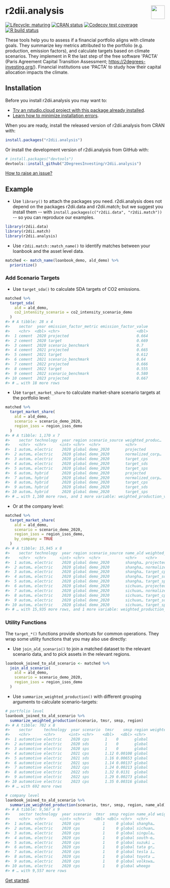 
<!-- README.md is generated from README.Rmd. Please edit that file -->
r2dii.analysis <a href='https://github.com/2DegreesInvesting/r2dii.analysis'><img src='https://imgur.com/A5ASZPE.png' align='right' height='43' /></a>
======================================================================================================================================================

<!-- badges: start -->
[![Lifecycle: maturing](https://img.shields.io/badge/lifecycle-maturing-blue.svg)](https://www.tidyverse.org/lifecycle/#maturing) [![CRAN status](https://www.r-pkg.org/badges/version/r2dii.analysis)](https://CRAN.R-project.org/package=r2dii.analysis) [![Codecov test coverage](https://codecov.io/gh/2degreesinvesting/r2dii.analysis/branch/master/graph/badge.svg)](https://codecov.io/gh/2degreesinvesting/r2dii.analysis?branch=master) [![R build status](https://github.com/2DegreesInvesting/r2dii.analysis/workflows/R-CMD-check/badge.svg)](https://github.com/2DegreesInvesting/r2dii.analysis/actions) <!-- badges: end -->

These tools help you to assess if a financial portfolio aligns with climate goals. They summarize key metrics attributed to the portfolio (e.g. production, emission factors), and calculate targets based on climate scenarios. They implement in R the last step of the free software 'PACTA' (Paris Agreement Capital Transition Assessment; <https://2degrees-investing.org/>). Financial institutions use 'PACTA' to study how their capital allocation impacts the climate.

Installation
------------

Before you install r2dii.analysis you may want to:

-   [Try an rstudio.cloud project with this package already installed](https://rstudio.cloud/project/1424833).
-   [Learn how to minimize installation errors](https://gist.github.com/maurolepore/a0187be9d40aee95a43f20a85f4caed6#installation).

When you are ready, install the released version of r2dii.analysis from CRAN with:

``` r
install.packages("r2dii.analysis")
```

Or install the development version of r2dii.analysis from GitHub with:

``` r
# install.packages("devtools")
devtools::install_github("2DegreesInvesting/r2dii.analysis")
```

[How to raise an issue?](https://2degreesinvesting.github.io/posts/2020-06-26-instructions-to-raise-an-issue/)

Example
-------

-   Use `library()` to attach the packages you need. r2dii.analysis does not depend on the packages r2dii.data and r2dii.match; but we suggest you install them -- with `install.packages(c("r2dii.data", "r2dii.match"))` -- so you can reproduce our examples.

``` r
library(r2dii.data)
library(r2dii.match)
library(r2dii.analysis)
```

-   Use `r2dii.match::match_name()` to identify matches between your loanbook and the asset level data.

``` r
matched <- match_name(loanbook_demo, ald_demo) %>%
  prioritize()
```

### Add Scenario Targets

-   Use `target_sda()` to calculate SDA targets of CO2 emissions.

``` r
matched %>%
  target_sda(
    ald = ald_demo,
    co2_intensity_scenario = co2_intensity_scenario_demo
  )
#> # A tibble: 28 x 4
#>    sector  year emission_factor_metric emission_factor_value
#>    <chr>  <dbl> <chr>                                  <dbl>
#>  1 cement  2020 projected                              0.664
#>  2 cement  2020 target                                 0.669
#>  3 cement  2020 scenario_benchmark                     0.7  
#>  4 cement  2021 projected                              0.665
#>  5 cement  2021 target                                 0.612
#>  6 cement  2021 scenario_benchmark                     0.64 
#>  7 cement  2022 projected                              0.666
#>  8 cement  2022 target                                 0.555
#>  9 cement  2022 scenario_benchmark                     0.580
#> 10 cement  2023 projected                              0.667
#> # … with 18 more rows
```

-   Use `target_market_share` to calculate market-share scenario targets at the portfolio level:

``` r
matched %>%
  target_market_share(
    ald = ald_demo,
    scenario = scenario_demo_2020,
    region_isos = region_isos_demo
  )
#> # A tibble: 1,170 x 7
#>    sector technology  year region scenario_source weighted_produc…
#>    <chr>  <chr>      <int> <chr>  <chr>           <chr>           
#>  1 autom… electric    2020 global demo_2020       projected       
#>  2 autom… electric    2020 global demo_2020       normalized_corp…
#>  3 autom… electric    2020 global demo_2020       target_cps      
#>  4 autom… electric    2020 global demo_2020       target_sds      
#>  5 autom… electric    2020 global demo_2020       target_sps      
#>  6 autom… hybrid      2020 global demo_2020       projected       
#>  7 autom… hybrid      2020 global demo_2020       normalized_corp…
#>  8 autom… hybrid      2020 global demo_2020       target_cps      
#>  9 autom… hybrid      2020 global demo_2020       target_sds      
#> 10 autom… hybrid      2020 global demo_2020       target_sps      
#> # … with 1,160 more rows, and 1 more variable: weighted_production_value <dbl>
```

-   Or at the company level:

``` r
matched %>%
  target_market_share(
    ald = ald_demo,
    scenario = scenario_demo_2020,
    region_isos = region_isos_demo,
    by_company = TRUE
  )
#> # A tibble: 15,945 x 8
#>    sector technology  year region scenario_source name_ald weighted_produc…
#>    <chr>  <chr>      <int> <chr>  <chr>           <chr>    <chr>           
#>  1 autom… electric    2020 global demo_2020       shangha… projected       
#>  2 autom… electric    2020 global demo_2020       shangha… normalized_corp…
#>  3 autom… electric    2020 global demo_2020       shangha… target_cps      
#>  4 autom… electric    2020 global demo_2020       shangha… target_sds      
#>  5 autom… electric    2020 global demo_2020       shangha… target_sps      
#>  6 autom… electric    2020 global demo_2020       sichuan… projected       
#>  7 autom… electric    2020 global demo_2020       sichuan… normalized_corp…
#>  8 autom… electric    2020 global demo_2020       sichuan… target_cps      
#>  9 autom… electric    2020 global demo_2020       sichuan… target_sds      
#> 10 autom… electric    2020 global demo_2020       sichuan… target_sps      
#> # … with 15,935 more rows, and 1 more variable: weighted_production_value <dbl>
```

### Utility Functions

The `target_*()` functions provide shortcuts for common operations. They wrap some utility functions that you may also use directly:

-   Use `join_ald_scenario()` to join a matched dataset to the relevant scenario data, and to pick assets in the relevant regions.

``` r
loanbook_joined_to_ald_scenario <- matched %>%
  join_ald_scenario(
    ald = ald_demo,
    scenario = scenario_demo_2020,
    region_isos = region_isos_demo
  )
```

-   Use `summarize_weighted_production()` with different grouping arguments to calculate scenario-targets:

``` r
# portfolio level
loanbook_joined_to_ald_scenario %>%
  summarize_weighted_production(scenario, tmsr, smsp, region)
#> # A tibble: 702 x 8
#>    sector     technology  year scenario  tmsr    smsp region weighted_production
#>    <chr>      <chr>      <int> <chr>    <dbl>   <dbl> <chr>                <dbl>
#>  1 automotive electric    2020 cps       1    0       global             148935.
#>  2 automotive electric    2020 sds       1    0       global             148935.
#>  3 automotive electric    2020 sps       1    0       global             148935.
#>  4 automotive electric    2021 cps       1.12 0.00108 global             150875.
#>  5 automotive electric    2021 sds       1.16 0.00653 global             150875.
#>  6 automotive electric    2021 sps       1.14 0.00137 global             150875.
#>  7 automotive electric    2022 cps       1.24 0.00213 global             152816.
#>  8 automotive electric    2022 sds       1.32 0.0131  global             152816.
#>  9 automotive electric    2022 sps       1.29 0.00273 global             152816.
#> 10 automotive electric    2023 cps       1.35 0.00316 global             154757.
#> # … with 692 more rows

# company level
loanbook_joined_to_ald_scenario %>%
  summarize_weighted_production(scenario, tmsr, smsp, region, name_ald)
#> # A tibble: 9,567 x 9
#>    sector technology  year scenario  tmsr  smsp region name_ald weighted_produc…
#>    <chr>  <chr>      <int> <chr>    <dbl> <dbl> <chr>  <chr>               <dbl>
#>  1 autom… electric    2020 cps          1     0 global shangha…            5140.
#>  2 autom… electric    2020 cps          1     0 global sichuan…            5985.
#>  3 autom… electric    2020 cps          1     0 global singula…            8674.
#>  4 autom… electric    2020 cps          1     0 global south-e…           14409.
#>  5 autom… electric    2020 cps          1     0 global suzuki …            6019.
#>  6 autom… electric    2020 cps          1     0 global tata gr…             876.
#>  7 autom… electric    2020 cps          1     0 global tesla i…            6208.
#>  8 autom… electric    2020 cps          1     0 global toyota …           19860.
#>  9 autom… electric    2020 cps          1     0 global volkswa…            9258.
#> 10 autom… electric    2020 cps          1     0 global wheego              9804.
#> # … with 9,557 more rows
```

[Get started](https://2degreesinvesting.github.io/r2dii.analysis/articles/r2dii-analysis.html).

